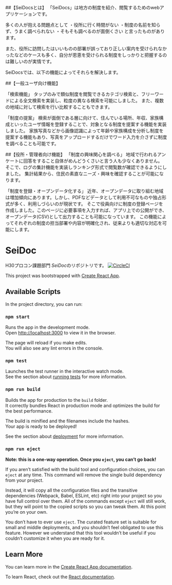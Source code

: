 ##【SeiDocsとは】
「SeiDocs」は地方の制度を紹介、閲覧するためのwebアプリケーションです。

多くの人が抱える問題点として
・役所に行く時間がない
・制度の名前を知らず、うまく調べられない
・そもそも調べるのが面倒くさい
と言ったものがあります。

また、役所に訪問したはいいものの部署が誤っており正しい案内を受けられなかったなどのケースも多く、自分が恩恵を受けられる制度をしっかりと把握するのは難しいのが実情です。

SeiDocsでは、以下の機能によってそれらを解決します。

##【一般ユーザ向け機能】

「検索機能」
タップのみで類似制度を閲覧できるカテゴリ検索と、フリーワードによる全文検索を実装し、粒度の異なる検索を可能にしました。
また、複数の地域に対して検索を行い比較することもできます。

「制度の提案」
検索が面倒である層に向けて、住んでいる場所、年収、家族構成といったユーザ情報を登録することで、対象となる制度を提案する機能を実装しました。
家族写真などから画像認識によって年齢や家族構成を分析し制度を提案する機能もあり、写真をアップロードするだけでワード入力を介さずに制度を調べることも可能です。

##【役所・管理者向け機能】
「制度の興味関心を調べる」
地域で行われるアンケートに回答をすること自体がめんどうくさいと言う人も少なくありません。
そこで、ログの集計機能を実装しランキング形式で閲覧数が確認できるようにしました。
集計結果から、住民の素直なニーズ・興味を確認することが可能になります。

「制度を登録・オープンデータ化する」
近年、オープンデータに取り組む地域は増加傾向にあります。しかし、PDFなどデータとして利用不可なものや独占形式が多く、利用しづらいのが現状です。
そこで役員向けに制度の登録ページを作成しました。このページに必要事項を入力すれば、アプリ上での公開ができ、オープンデータ(CSV)として出力することも可能になっています。
この機能によってそれぞれの制度の担当部署や内容が明確化され、従来よりも適切な対応を可能にします。


# SeiDoc
H30プロコン課題部門
*SeiDoc*のリポジトリです。
[![CircleCI](https://circleci.com/gh/NITTC-ComputerClub/SeiDoc/tree/master.svg?style=svg&circle-token=1ab7e100245b294fbfbcbb51f7da6c7953598f88)](https://circleci.com/gh/NITTC-ComputerClub/SeiDoc/tree/master)


This project was bootstrapped with [Create React App](https://github.com/facebook/create-react-app).

## Available Scripts

In the project directory, you can run:

### `npm start`

Runs the app in the development mode.<br>
Open [http://localhost:3000](http://localhost:3000) to view it in the browser.

The page will reload if you make edits.<br>
You will also see any lint errors in the console.

### `npm test`

Launches the test runner in the interactive watch mode.<br>
See the section about [running tests](https://facebook.github.io/create-react-app/docs/running-tests) for more information.

### `npm run build`

Builds the app for production to the `build` folder.<br>
It correctly bundles React in production mode and optimizes the build for the best performance.

The build is minified and the filenames include the hashes.<br>
Your app is ready to be deployed!

See the section about [deployment](https://facebook.github.io/create-react-app/docs/deployment) for more information.

### `npm run eject`

**Note: this is a one-way operation. Once you `eject`, you can’t go back!**

If you aren’t satisfied with the build tool and configuration choices, you can `eject` at any time. This command will remove the single build dependency from your project.

Instead, it will copy all the configuration files and the transitive dependencies (Webpack, Babel, ESLint, etc) right into your project so you have full control over them. All of the commands except `eject` will still work, but they will point to the copied scripts so you can tweak them. At this point you’re on your own.

You don’t have to ever use `eject`. The curated feature set is suitable for small and middle deployments, and you shouldn’t feel obligated to use this feature. However we understand that this tool wouldn’t be useful if you couldn’t customize it when you are ready for it.

## Learn More

You can learn more in the [Create React App documentation](https://facebook.github.io/create-react-app/docs/getting-started).

To learn React, check out the [React documentation](https://reactjs.org/).
